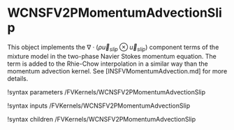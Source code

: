 # WCNSFV2PMomentumAdvectionSlip

This object implements the $\nabla \cdot \left(\rho\vec u_{slip} \otimes \vec u_{slip} \right)$
component terms of the mixture model in the two-phase Navier Stokes momentum equation.
The term is added to the Rhie-Chow interpolation in a similar way than the momentum advection
kernel. See [INSFVMomentumAdvection.md] for more details.

!syntax parameters /FVKernels/WCNSFV2PMomentumAdvectionSlip

!syntax inputs /FVKernels/WCNSFV2PMomentumAdvectionSlip

!syntax children /FVKernels/WCNSFV2PMomentumAdvectionSlip
